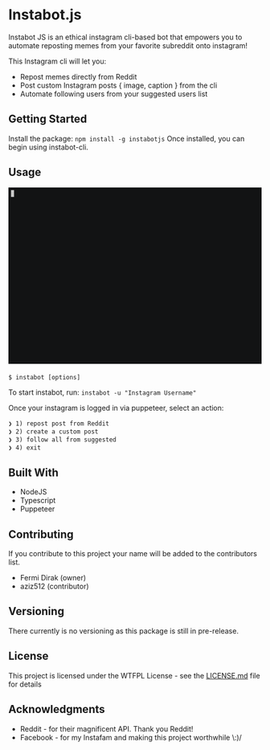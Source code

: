 # Instabot.js

Instabot JS is an ethical instagram cli-based bot that empowers you to automate reposting memes from your favorite subreddit onto instagram!

This Instagram cli will let you:
* Repost memes directly from Reddit
* Post custom Instagram posts { image, caption } from the cli
* Automate following users from your suggested users list

## Getting Started

Install the package: `npm install -g instabotjs`
Once installed, you can begin using instabot-cli.

## Usage

[![asciicast](usage.gif)](usage.gif)

`$ instabot [options]`

To start instabot, run:
`instabot -u "Instagram Username"`

Once your instagram is logged in via puppeteer, select an action:
```
❯ 1) repost post from Reddit
❯ 2) create a custom post
❯ 3) follow all from suggested
❯ 4) exit
```

## Built With

* NodeJS
* Typescript
* Puppeteer

## Contributing

If you contribute to this project your name will be added to the contributors list.

* Fermi Dirak (owner)
* aziz512 (contributor)

## Versioning

There currently is no versioning as this package is still in pre-release.

## License

This project is licensed under the WTFPL License - see the [LICENSE.md](LICENSE.md) file for details

## Acknowledgments

* Reddit - for their magnificent API. Thank you Reddit!
* Facebook - for my Instafam and making this project worthwhile \\:)/